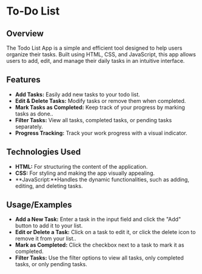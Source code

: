 
# To-Do List

## Overview

The Todo List App is a simple and efficient tool designed to help users organize their tasks. Built using HTML, CSS, and JavaScript, this app allows users to add, edit, and manage their daily tasks in an intuitive interface.
## Features

- **Add Tasks:**  Easily add new tasks to your todo list.
- **Edit & Delete Tasks:** Modify tasks or remove them when completed.
- **Mark Tasks as Completed:** Keep track of your progress by marking tasks as done..
- **Filter Tasks:** View all tasks, completed tasks, or pending tasks separately.
- **Progress Tracking:** Track your work progress with a visual indicator.

## Technologies Used

- **HTML:** For structuring the content of the application.
- **CSS:** For styling and making the app visually appealing.
- **JavaScript:**Handles the dynamic functionalities, such as adding, editing, and deleting tasks.
## Usage/Examples

- **Add a New Task:** Enter a task in the input field and click the "Add" button to add it to your list.
- **Edit or Delete a Task:** Click on a task to edit it, or click the delete icon to remove it from your list..
- **Mark as Completed:** Click the checkbox next to a task to mark it as completed.
- **Filter Tasks:** Use the filter options to view all tasks, only completed tasks, or only pending tasks.



